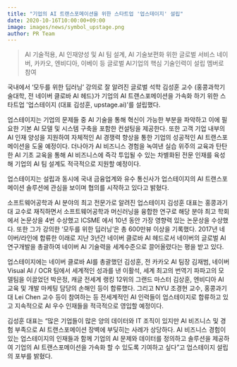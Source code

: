 ```yaml
---
title: "기업의 AI 트랜스포메이션을 위한 스타트업 '업스테이지' 설립"
date: 2020-10-16T10:00:00+09:00
image: images/news/symbol_upstage.png
author: PR Team
---
```


> AI 기술적용, AI 인재양성 및 AI 팀 설계, AI 기술보편화 위한 글로벌 서비스 네이버, 카카오, 엔비디아, 이베이 등 글로벌 AI기업의 핵심 기술인력이 설립 멤버로 참여

국내에서 ‘모두를 위한 딥러닝’ 강의로 잘 알려진 글로벌 석학 김성훈 교수 (홍콩과학기술대학, 전 네이버 클로바 AI 헤드)가 기업의 AI 트랜스포메이션을 가속화 하기 위한 스타트업 '업스테이지 (대표 김성훈, upstage.ai)'를 설립했다.

업스테이지는 기업의 문제들 중 AI 기술을 통해 혁신이 가능한 부분을 파악하고 이에 필요한 기본 AI 모델 및 시스템 구축을 포함한 컨설팅을 제공한다. 또한 고객 기업 내부의 AI 인재 양성을 지원하여 자체적인 AI 경쟁력 향상을 통한 기업의 성공적인 AI 트랜스포메이션을 도울 예정이다. 더나아가 AI 비즈니스 경험을 녹여낸 실습 위주의 교육과 탄탄한 AI 기초 교육을 통해 AI 비즈니스에 즉각 투입될 수 있는 차별화된 전문 인재를 육성해 기업의 AI 팀 설계도 적극적으로 지원할 예정이다.

업스테이지는 설립과 동시에 국내 금융업계와 유수 통신사가 업스테이지의 AI 트랜스포메이션 솔루션에 관심을 보이며 협의를 시작하고 있다고 밝혔다.

소프트웨어공학과 AI 분야의 최고 전문가로 알려진 업스테이지 김성훈 대표는 홍콩과기대 교수로 재직하면서 소프트웨어공학과 머신러닝을 융합한 연구로 해당 분야 최고 학회에서 논문상을 4번 수상했고 ICSME 에서 10년 동안 가장 영향력 있는 논문상을 수상했다. 또한 그가 강의한 ‘모두를 위한 딥러닝’은 총 600만뷰 이상을 기록했다. 2017년 네이버/라인에 합류한 이래로 지난 3년간 네이버 클로바 AI 헤드로서 네이버의 글로벌 AI 연구개발을 총괄하여 네이버 AI 기술력을 세계수준으로 끌어올렸다는 평을 받고 있다.

업스테이지에는 네이버 클로바 AI를 총괄했던 김성훈, 전 카카오 AI 팀장 김재범, 네이버 Visual AI / OCR 팀에서 세계적인 성과를 낸 이활석, 세계 최고의 번역기 파파고의 모델팀을 이끌었던 박은정, 캐글 전세계 랭킹 12위의 그랜드 마스터 김상훈, 엔비디아 AI 교육 및 개발 마케팅 담당의 손해인 등이 합류했다. 그리고 NYU 조경현 교수, 홍콩과기대 Lei Chen 교수 등이 참여하는 등 전세계적인 AI 인력들이 업스테이지로 합류하고 있고 지속적으로 AI 우수 인재들을 적극적으로 영입할 예정이다.

김성훈 대표는 “많은 기업들이 많은 양의 데이터와 IT 조직이 있지만 AI 비즈니스 및 경험 부족으로 AI 트랜스포메이션 장벽에 부딪히는 사례가 상당하다. AI 비즈니스 경험이 있는 업스테이지의 인재들과 함께 기업의 AI 문제와 데이터를 정의하고 솔루션을 제공하여 기업의 AI 트랜스포메이션을 가속화 할 수 있도록 기여하고 싶다”고 업스테이지 설립의 포부를 밝혔다.
